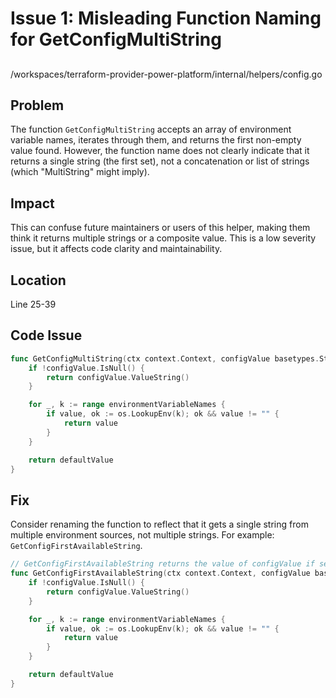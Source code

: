 # Issue 1: Misleading Function Naming for GetConfigMultiString

##

/workspaces/terraform-provider-power-platform/internal/helpers/config.go

## Problem

The function `GetConfigMultiString` accepts an array of environment variable names, iterates through them, and returns the first non-empty value found. However, the function name does not clearly indicate that it returns a single string (the first set), not a concatenation or list of strings (which "MultiString" might imply).

## Impact

This can confuse future maintainers or users of this helper, making them think it returns multiple strings or a composite value. This is a low severity issue, but it affects code clarity and maintainability.

## Location

Line 25-39

## Code Issue

```go
func GetConfigMultiString(ctx context.Context, configValue basetypes.StringValue, environmentVariableNames []string, defaultValue string) string {
	if !configValue.IsNull() {
		return configValue.ValueString()
	}

	for _, k := range environmentVariableNames {
		if value, ok := os.LookupEnv(k); ok && value != "" {
			return value
		}
	}

	return defaultValue
}
```

## Fix

Consider renaming the function to reflect that it gets a single string from multiple environment sources, not multiple strings. For example: `GetConfigFirstAvailableString`.

```go
// GetConfigFirstAvailableString returns the value of configValue if set, otherwise the first set environment variable, else the defaultValue.
func GetConfigFirstAvailableString(ctx context.Context, configValue basetypes.StringValue, environmentVariableNames []string, defaultValue string) string {
	if !configValue.IsNull() {
		return configValue.ValueString()
	}

	for _, k := range environmentVariableNames {
		if value, ok := os.LookupEnv(k); ok && value != "" {
			return value
		}
	}

	return defaultValue
}
```
